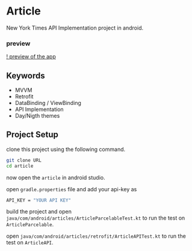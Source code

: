 # Article

New York Times API Implementation project in android.
### preview

[! preview of the app  ](https://user-images.githubusercontent.com/51732590/187590827-1a4ac66a-95e9-4a10-8804-0d01e5424fd5.mp4)

## Keywords

* MVVM
* Retrofit
* DataBinding / ViewBinding
* API Implementation
* Day/Nigth themes

## Project Setup

clone this project using the following command.

```bash
git clone URL
cd article 
```
now open the ``article``  in android studio.

open ``gradle.properties`` file and add your api-key as

```bash
API_KEY = "YOUR API KEY"
```

build the project and open `java/com/android/articles/ArticleParcelableTest.kt` to run the test on `ArticleParcelable`.

open `java/com/android/articles/retrofit/ArticleAPITest.kt` to run the test on `ArticleAPI`.
